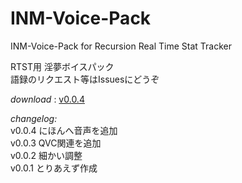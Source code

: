 # INM-Voice-Pack  
INM-Voice-Pack for Recursion Real Time Stat Tracker  

RTST用 淫夢ボイスパック  
語録のリクエスト等はIssuesにどうぞ

*download* : [v0.0.4](https://drive.google.com/file/d/0B7rnPnz858Q8eVlubk5BWFRGQVE/view?usp=sharing)

*changelog:*  
v0.0.4 にほんへ音声を追加  
v0.0.3 QVC関連を追加  
v0.0.2 細かい調整  
v0.0.1 とりあえず作成  